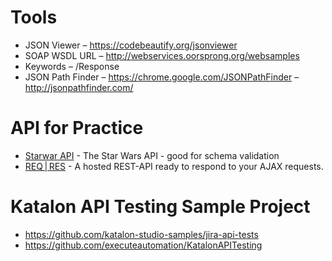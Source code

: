 

# Tools
* JSON Viewer – https://codebeautify.org/jsonviewer
* SOAP WSDL URL – http://webservices.oorsprong.org/websamples
* Keywords – /Response
* JSON Path Finder – https://chrome.google.com/JSONPathFinder  – http://jsonpathfinder.com/


# API for Practice

* [Starwar API](https://swapi.co/) - The Star Wars API - good for schema validation
* [REQ | RES](https://reqres.in/) - A hosted REST-API ready to respond to your AJAX requests.

# Katalon API Testing Sample Project
* https://github.com/katalon-studio-samples/jira-api-tests
* https://github.com/executeautomation/KatalonAPITesting
